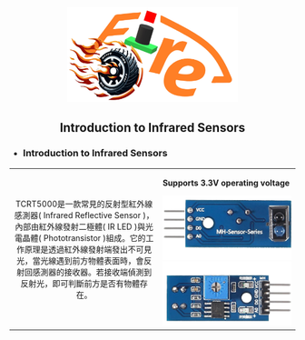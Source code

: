 <div align="center"><img src="../../other/img/logo.png" width="300" alt=" logo"></div>

## <div align="center">Introduction to Infrared Sensors</div>

- ### __Introduction to Infrared Sensors__

<div align=center>
    <table>
        <tr>
            <td align=center width=500>
            TCRT5000是一款常見的反射型紅外線感測器( Infrared Reflective Sensor )，內部由紅外線發射二極體( IR LED )與光電晶體( Phototransistor )組成。它的工作原理是透過紅外線發射端發出不可見光，當光線遇到前方物體表面時，會反射回感測器的接收器。若接收端偵測到反射光，即可判斷前方是否有物體存在。
            </td>
            <td align=left width=500>
            <p><strong>Supports 3.3V operating voltage</strong></p>
            <img src="./img/TCRT5000 front.png" width=250 />
            <img src="./img/TCRT5000 back.png" width=250 />
            </td>
        </tr>
    </table>
</div>